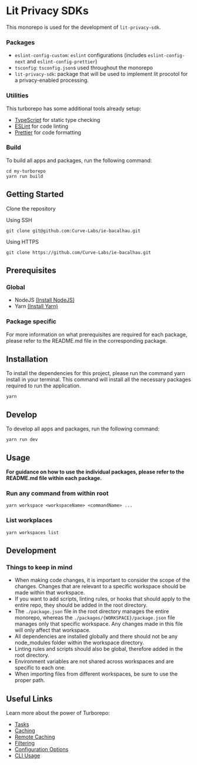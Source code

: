 # Lit Privacy SDKs

This monorepo is used for the development of `lit-privacy-sdk`.

### Packages
- `eslint-config-custom`: `eslint` configurations (includes `eslint-config-next` and `eslint-config-prettier`)
- `tsconfig`: `tsconfig.json`s used throughout the monorepo
- `lit-privacy-sdk`: package that will be used to implement lit procotol for a privacy-enabled processing.

### Utilities

This turborepo has some additional tools already setup:

- [TypeScript](https://www.typescriptlang.org/) for static type checking
- [ESLint](https://eslint.org/) for code linting
- [Prettier](https://prettier.io) for code formatting

### Build

To build all apps and packages, run the following command:

```
cd my-turborepo
yarn run build
```

## Getting Started

Clone the repository

Using SSH

```
git clone git@github.com:Curve-Labs/ie-bacalhau.git
```

Using HTTPS

```
git clone https://github.com/Curve-Labs/ie-bacalhau.git
```

## Prerequisites

### Global

- NodeJS [(Install NodeJS)](https://nodejs.org/en/download/)
- Yarn [(Install Yarn)](https://classic.yarnpkg.com/en/docs/install)

### Package specific

For more information on what prerequisites are required for each package, please refer to the README.md file in the corresponding package.

## Installation

To install the dependencies for this project, please run the command yarn install in your terminal. This command will install all the necessary packages required to run the application.

```
yarn
```

## Develop

To develop all apps and packages, run the following command:

```
yarn run dev
```

## Usage

**For guidance on how to use the individual packages, please refer to the README.md file within each package.**

### Run any command from within root

```
yarn workspace <workspaceName> <commandName> ...
```

### List workplaces

```
yarn workspaces list
```

## Development

### Things to keep in mind

- When making code changes, it is important to consider the scope of the changes. Changes that are relevant to a specific workspace should be made within that workspace.
- If you want to add scripts, linting rules, or hooks that should apply to the entire repo, they should be added in the root directory.
- The `./package.json` file in the root directory manages the entire monorepo, whereas the `./packages/{WORKSPACE}/package.json` file manages only that specific workspace. Any changes made in this file will only affect that workspace.
- All dependencies are installed globally and there should not be any node_modules folder within the workspace directory.
- Linting rules and scripts should also be global, therefore added in the root directory.
- Environment variables are not shared across workspaces and are specific to each one.
- When importing files from different workspaces, be sure to use the proper path.

## Useful Links

Learn more about the power of Turborepo:

- [Tasks](https://turbo.build/repo/docs/core-concepts/monorepos/running-tasks)
- [Caching](https://turbo.build/repo/docs/core-concepts/caching)
- [Remote Caching](https://turbo.build/repo/docs/core-concepts/remote-caching)
- [Filtering](https://turbo.build/repo/docs/core-concepts/monorepos/filtering)
- [Configuration Options](https://turbo.build/repo/docs/reference/configuration)
- [CLI Usage](https://turbo.build/repo/docs/reference/command-line-reference)
